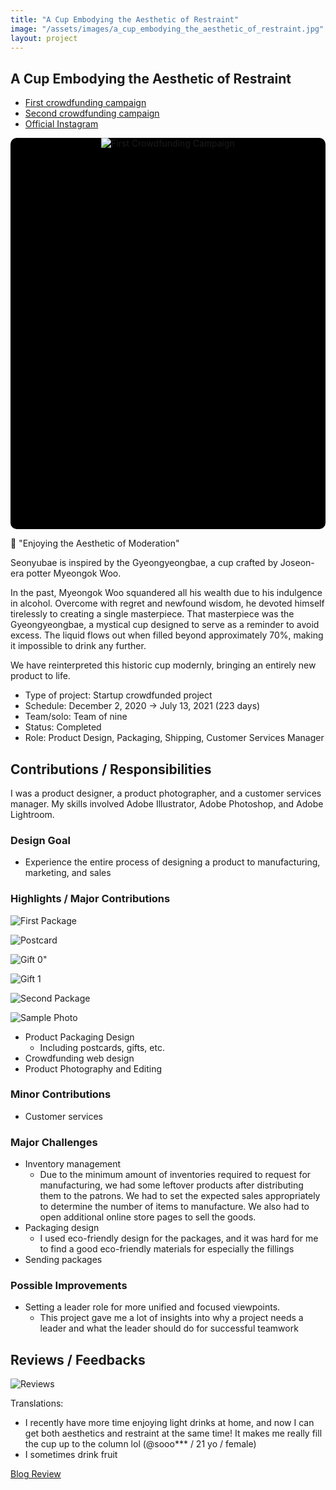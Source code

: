 ```yaml
---
title: "A Cup Embodying the Aesthetic of Restraint"
image: "/assets/images/a_cup_embodying_the_aesthetic_of_restraint.jpg"
layout: project
---
```


## A Cup Embodying the Aesthetic of Restraint

* [First crowdfunding campaign](https://tumblbug.com/sasarom)
* [Second crowdfunding campaign](https://tumblbug.com/sasarom_2)
* [Official Instagram](https://www.instagram.com/sasarom.official)

<div class="slideshow-container">
  <div class="slides-wrapper">
    <div class="slide"><img src="/assets/images/a_cup_embodying_the_aesthetic_of_restraint.jpg" alt="First Crowdfunding Campaign"></div>
    <div class="slide"><img src="/assets/images/a_cup_embodying_the_aesthetic_of_restraint_second.jpg" alt="Second Crowdfunding Campaign"></div>
    <div class="slide"><img src="/assets/images/a_cup_embodying_the_aesthetic_of_restraint_first_poster.jpg" alt="First Poster"></div>
    <div class="slide"><img src="/assets/images/a_cup_embodying_the_aesthetic_of_restraint_gift_0.jpg" alt="Gift 0"></div>
    <div class="slide"><img src="/assets/images/a_cup_embodying_the_aesthetic_of_restraint_gift_1.jpg" alt="Gift 1"></div>
    <div class="slide"><img src="/assets/images/a_cup_embodying_the_aesthetic_of_restraint_manufacturing_0.jpg" alt="Manufacturing"></div>
    <div class="slide"><img src="/assets/images/a_cup_embodying_the_aesthetic_of_restraint_package.jpg" alt="Package"></div>
    <div class="slide"><img src="/assets/images/a_cup_embodying_the_aesthetic_of_restraint_postcard.jpg" alt="Postcard"></div>
    <div class="slide"><img src="/assets/images/a_cup_embodying_the_aesthetic_of_restraint_product_0.jpg" alt="Product 0"></div>
    <div class="slide"><img src="/assets/images/a_cup_embodying_the_aesthetic_of_restraint_product_1.jpg" alt="Product 1"></div>
    <div class="slide"><img src="/assets/images/a_cup_embodying_the_aesthetic_of_restraint_product_2.jpg" alt="Product 2"></div>
    <div class="slide"><img src="/assets/images/a_cup_embodying_the_aesthetic_of_restraint_sample_0.jpg" alt="Sample 0"></div>
    <div class="slide"><img src="/assets/images/a_cup_embodying_the_aesthetic_of_restraint_sample_1.jpg" alt="Sample 1"></div>
    <div class="slide"><img src="/assets/images/a_cup_embodying_the_aesthetic_of_restraint_sample_2.jpg" alt="Sample 2"></div>
    <div class="slide"><img src="/assets/images/a_cup_embodying_the_aesthetic_of_restraint_sample_3.jpg" alt="Sample 3"></div>
    <div class="slide"><img src="/assets/images/a_cup_embodying_the_aesthetic_of_restraint_sample_4.jpg" alt="Sample 4"></div>
    <div class="slide"><img src="/assets/images/a_cup_embodying_the_aesthetic_of_restraint_sample_5.jpg" alt="Sample 5"></div>
    <div class="slide"><img src="/assets/images/a_cup_embodying_the_aesthetic_of_restraint_sample_6.jpg" alt="Sample 6"></div>
    <div class="slide"><img src="/assets/images/a_cup_embodying_the_aesthetic_of_restraint_sample_7.jpg" alt="Sample 7"></div>
    <div class="slide"><img src="/assets/images/a_cup_embodying_the_aesthetic_of_restraint_sample_8.jpg" alt="Sample 8"></div>
    <div class="slide"><img src="/assets/images/a_cup_embodying_the_aesthetic_of_restraint_sample_9.jpg" alt="Sample 9"></div>
    <div class="slide"><img src="/assets/images/a_cup_embodying_the_aesthetic_of_restraint_sample_10.jpg" alt="Sample 10"></div>
    <div class="slide"><img src="/assets/images/a_cup_embodying_the_aesthetic_of_restraint_sample_11.jpg" alt="Sample 11"></div>
    <div class="slide"><img src="/assets/images/a_cup_embodying_the_aesthetic_of_restraint_sample_12.jpg" alt="Sample 12"></div>
    <div class="slide"><img src="/assets/images/a_cup_embodying_the_aesthetic_of_restraint_sample_1.jpg" alt="Sample 0"></div>
    <div class="slide"><img src="/assets/images/a_cup_embodying_the_aesthetic_of_restraint_sample_1.jpg" alt="Sample 0"></div>
    <div class="slide"><img src="/assets/images/a_cup_embodying_the_aesthetic_of_restraint_sample_1.jpg" alt="Sample 0"></div>
    <div class="slide"><img src="/assets/images/a_cup_embodying_the_aesthetic_of_restraint_sample_1.jpg" alt="Sample 0"></div>
    <div class="slide"><img src="/assets/images/a_cup_embodying_the_aesthetic_of_restraint_sample_1.jpg" alt="Sample 0"></div>
    <div class="slide"><img src="/assets/images/a_cup_embodying_the_aesthetic_of_restraint_sample_1.jpg" alt="Sample 0"></div>
  </div>
</div>

<style>
  .slideshow-container {
    max-width: 600px;
    width: 100%;
    position: relative;
    margin: auto;
    overflow: hidden;
    border-radius: 10px;
    aspect-ratio: 1240 / 1540; /* Maintain a proper aspect ratio */
    background-color: black; /* Prevents white flashes */
  }

  .slides-wrapper {
    display: flex;
    transition: transform 1s ease-in-out;
    width: 100%;
  }

  .slide {
    min-width: 100%;
    display: flex;
    justify-content: center;
    align-items: center;
  }

  .slide img {
    max-width: 100%;
    height: auto; /* Keeps aspect ratio */
    object-fit: contain; /* Ensures the image fits properly */
  }
</style>

<script>
  let slideIndex = 0;
  function showSlides() {
    let slidesWrapper = document.querySelector(".slides-wrapper");
    let totalSlides = document.querySelectorAll(".slide").length;

    slideIndex++;
    if (slideIndex >= totalSlides) {
      slideIndex = 0;
    }

    slidesWrapper.style.transform = `translateX(${-slideIndex * 100}%)`;
    setTimeout(showSlides, 3000); // Change image every 3 seconds
  }

  document.addEventListener("DOMContentLoaded", showSlides);
</script>

🍶 "Enjoying the Aesthetic of Moderation"

Seonyubae is inspired by the Gyeongyeongbae, a cup crafted by Joseon-era potter Myeongok Woo.

In the past, Myeongok Woo squandered all his wealth due to his indulgence in alcohol. Overcome with regret and newfound wisdom, he devoted himself tirelessly to creating a single masterpiece. That masterpiece was the Gyeongyeongbae, a mystical cup designed to serve as a reminder to avoid excess. The liquid flows out when filled beyond approximately 70%, making it impossible to drink any further.

We have reinterpreted this historic cup modernly, bringing an entirely new product to life.

* Type of project: Startup crowdfunded project
* Schedule: December 2, 2020 &rarr; July 13, 2021 (223 days)
* Team/solo: Team of nine
* Status: Completed
* Role: Product Design, Packaging, Shipping, Customer Services Manager

## Contributions / Responsibilities

I was a product designer, a product photographer, and a customer services manager. My skills involved Adobe Illustrator, Adobe Photoshop, and Adobe Lightroom.

### Design Goal

* Experience the entire process of designing a product to manufacturing, marketing, and sales

### Highlights / Major Contributions

![First Package](/assets/images/a_cup_embodying_the_aesthetic_of_restraint_package.jpg)

![Postcard](/assets/images/a_cup_embodying_the_aesthetic_of_restraint_postcard.jpg)

![Gift 0"](/assets/images/a_cup_embodying_the_aesthetic_of_restraint_gift_0.jpg)

![Gift 1](/assets/images/a_cup_embodying_the_aesthetic_of_restraint_gift_1.jpg)

![Second Package](https://tumblbug-psi.imgix.net/7ad81f8e5d8c79ed9534d70ee460540cab01def4/dd35e700948a5ad2c8f883b59a45cba6d6a6a9ee/075a677596821730af1393def330f507176a884d/62aaac47-47e8-429d-8c66-0836bd0f5505.png?ixlib=rb-1.1.0&w=1240&auto=format%2C%20compress&lossless=true&ch=save-data&s=58bf91c3d6667f3f9e5ecb3d266b0bc1)

![Sample Photo](https://tumblbug-psi.imgix.net/7ad81f8e5d8c79ed9534d70ee460540cab01def4/dd35e700948a5ad2c8f883b59a45cba6d6a6a9ee/075a677596821730af1393def330f507176a884d/84eda160-ed92-4d3f-94de-7bdfebd222e5.jpg?ixlib=rb-1.1.0&w=1240&auto=format%2C%20compress&lossless=true&ch=save-data&s=648eb50ab61d872a4988384f6a94e3c3)

* Product Packaging Design
  * Including postcards, gifts, etc.
* Crowdfunding web design
* Product Photography and Editing

### Minor Contributions

* Customer services

### Major Challenges

* Inventory management
  * Due to the minimum amount of inventories required to request for manufacturing, we had some leftover products after distributing them to the patrons. We had to set the expected sales appropriately to determine the number of items to manufacture. We also had to open additional online store pages to sell the goods.
* Packaging design
  * I used eco-friendly design for the packages, and it was hard for me to find a good eco-friendly materials for especially the fillings
* Sending packages

### Possible Improvements

* Setting a leader role for more unified and focused viewpoints.
  * This project gave me a lot of insights into why a project needs a leader and what the leader should do for successful teamwork

## Reviews / Feedbacks

![Reviews](/assets/images/a_cup_embodying_the_aesthetic_of_restraint_reviews.jpg)

Translations:

* I recently have more time enjoying light drinks at home, and now I can get both aesthetics and restraint at the same time! It makes me really fill the cup up to the column lol (@sooo*** / 21 yo / female)
* I sometimes drink fruit 

[Blog Review](https://blog.naver.com/designpress2016/222346699284)